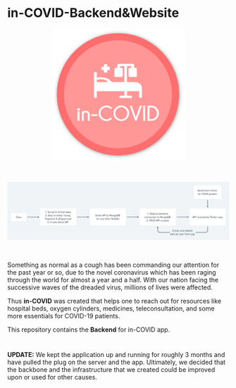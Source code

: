 # in-COVID-Backend&Website
<p align="center">
    <img src="/src/logoFULL.png" width="300" title="logo">
</p>
<br>
<p align="center">
    <img src="/src/workflow.png" width="1000" title="logo">
</p>

<br>

Something as normal as a cough has been commanding our attention for the past year or so, due to the novel coronavirus which has been raging through the world for almost a year and a half. With our nation facing the successive waves of the dreaded virus, millions of lives were affected.

Thus **in-COVID** was created that helps one to reach out for resources like hospital beds, oxygen cylinders, medicines, teleconsultation, and some more essentials for COVID-19 patients.


This repository contains the **Backend** for in-COVID app.
#
**UPDATE:**
We kept the application up and running for roughly 3 months and have pulled the plug on the server and the app. Ultimately, we decided that the backbone and the infrastructure that we created could be improved upon or used for other causes. 

